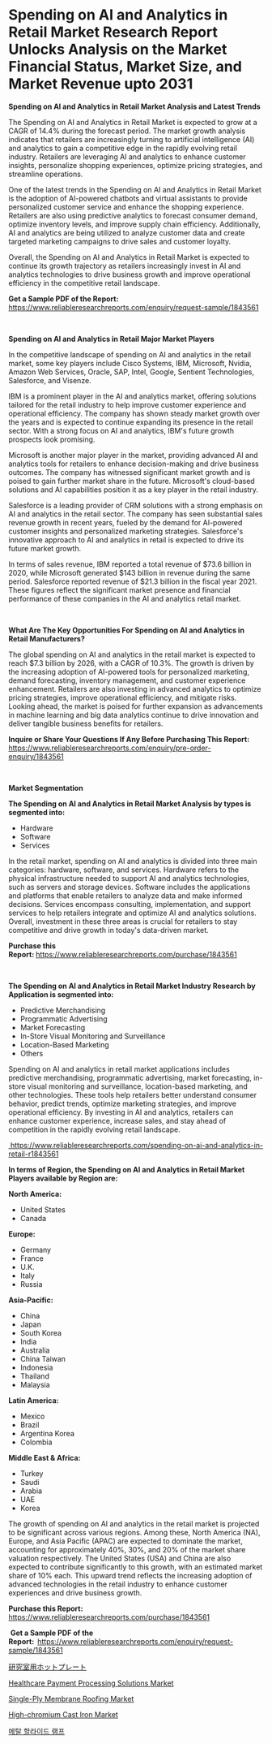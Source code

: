 <p><h1>Spending on AI and Analytics in Retail Market Research Report Unlocks Analysis on the Market Financial Status, Market Size, and Market Revenue upto 2031</h1></p><p><strong>Spending on AI and Analytics in Retail Market Analysis and Latest Trends</strong></p>
<p><p>The Spending on AI and Analytics in Retail Market is expected to grow at a CAGR of 14.4% during the forecast period. The market growth analysis indicates that retailers are increasingly turning to artificial intelligence (AI) and analytics to gain a competitive edge in the rapidly evolving retail industry. Retailers are leveraging AI and analytics to enhance customer insights, personalize shopping experiences, optimize pricing strategies, and streamline operations.</p><p>One of the latest trends in the Spending on AI and Analytics in Retail Market is the adoption of AI-powered chatbots and virtual assistants to provide personalized customer service and enhance the shopping experience. Retailers are also using predictive analytics to forecast consumer demand, optimize inventory levels, and improve supply chain efficiency. Additionally, AI and analytics are being utilized to analyze customer data and create targeted marketing campaigns to drive sales and customer loyalty.</p><p>Overall, the Spending on AI and Analytics in Retail Market is expected to continue its growth trajectory as retailers increasingly invest in AI and analytics technologies to drive business growth and improve operational efficiency in the competitive retail landscape.</p></p>
<p><strong>Get a Sample PDF of the Report:&nbsp;</strong> <a href="https://www.reliableresearchreports.com/enquiry/request-sample/1843561">https://www.reliableresearchreports.com/enquiry/request-sample/1843561</a></p>
<p>&nbsp;</p>
<p><strong>Spending on AI and Analytics in Retail Major Market Players</strong></p>
<p><p>In the competitive landscape of spending on AI and analytics in the retail market, some key players include Cisco Systems, IBM, Microsoft, Nvidia, Amazon Web Services, Oracle, SAP, Intel, Google, Sentient Technologies, Salesforce, and Visenze. </p><p>IBM is a prominent player in the AI and analytics market, offering solutions tailored for the retail industry to help improve customer experience and operational efficiency. The company has shown steady market growth over the years and is expected to continue expanding its presence in the retail sector. With a strong focus on AI and analytics, IBM's future growth prospects look promising.</p><p>Microsoft is another major player in the market, providing advanced AI and analytics tools for retailers to enhance decision-making and drive business outcomes. The company has witnessed significant market growth and is poised to gain further market share in the future. Microsoft's cloud-based solutions and AI capabilities position it as a key player in the retail industry.</p><p>Salesforce is a leading provider of CRM solutions with a strong emphasis on AI and analytics in the retail sector. The company has seen substantial sales revenue growth in recent years, fueled by the demand for AI-powered customer insights and personalized marketing strategies. Salesforce's innovative approach to AI and analytics in retail is expected to drive its future market growth.</p><p>In terms of sales revenue, IBM reported a total revenue of $73.6 billion in 2020, while Microsoft generated $143 billion in revenue during the same period. Salesforce reported revenue of $21.3 billion in the fiscal year 2021. These figures reflect the significant market presence and financial performance of these companies in the AI and analytics retail market.</p></p>
<p>&nbsp;</p>
<p><strong>What Are The Key Opportunities For Spending on AI and Analytics in Retail Manufacturers?</strong></p>
<p><p>The global spending on AI and analytics in the retail market is expected to reach $7.3 billion by 2026, with a CAGR of 10.3%. The growth is driven by the increasing adoption of AI-powered tools for personalized marketing, demand forecasting, inventory management, and customer experience enhancement. Retailers are also investing in advanced analytics to optimize pricing strategies, improve operational efficiency, and mitigate risks. Looking ahead, the market is poised for further expansion as advancements in machine learning and big data analytics continue to drive innovation and deliver tangible business benefits for retailers.</p></p>
<p><strong>Inquire or Share Your Questions If Any Before Purchasing This Report:</strong> <a href="https://www.reliableresearchreports.com/enquiry/pre-order-enquiry/1843561">https://www.reliableresearchreports.com/enquiry/pre-order-enquiry/1843561</a></p>
<p>&nbsp;</p>
<p><strong>Market Segmentation</strong></p>
<p><strong>The Spending on AI and Analytics in Retail Market Analysis by types is segmented into:</strong></p>
<p><ul><li>Hardware</li><li>Software</li><li>Services</li></ul></p>
<p><p>In the retail market, spending on AI and analytics is divided into three main categories: hardware, software, and services. Hardware refers to the physical infrastructure needed to support AI and analytics technologies, such as servers and storage devices. Software includes the applications and platforms that enable retailers to analyze data and make informed decisions. Services encompass consulting, implementation, and support services to help retailers integrate and optimize AI and analytics solutions. Overall, investment in these three areas is crucial for retailers to stay competitive and drive growth in today's data-driven market.</p></p>
<p><strong>Purchase this Report:&nbsp;</strong><a href="https://www.reliableresearchreports.com/purchase/1843561">https://www.reliableresearchreports.com/purchase/1843561</a></p>
<p>&nbsp;</p>
<p><strong>The Spending on AI and Analytics in Retail Market Industry Research by Application is segmented into:</strong></p>
<p><ul><li>Predictive Merchandising</li><li>Programmatic Advertising</li><li>Market Forecasting</li><li>In-Store Visual Monitoring and Surveillance</li><li>Location-Based Marketing</li><li>Others</li></ul></p>
<p><p>Spending on AI and analytics in retail market applications includes predictive merchandising, programmatic advertising, market forecasting, in-store visual monitoring and surveillance, location-based marketing, and other technologies. These tools help retailers better understand consumer behavior, predict trends, optimize marketing strategies, and improve operational efficiency. By investing in AI and analytics, retailers can enhance customer experience, increase sales, and stay ahead of competition in the rapidly evolving retail landscape.</p></p>
<p><a href="https://www.reliableresearchreports.com/spending-on-ai-and-analytics-in-retail-r1843561">&nbsp;https://www.reliableresearchreports.com/spending-on-ai-and-analytics-in-retail-r1843561</a></p>
<p><strong>In terms of Region, the Spending on AI and Analytics in Retail Market Players available by Region are:</strong></p>
<p>
    <p> <strong> North America: </strong>
        <ul>
            <li>United States</li>
            <li>Canada</li>
        </ul>
        </p> 
    <p> <strong> Europe: </strong>
        <ul>
            <li>Germany</li>
            <li>France</li>
            <li>U.K.</li>
            <li>Italy</li>
            <li>Russia</li>
        </ul>
        </p> 
    <p> <strong> Asia-Pacific: </strong>
        <ul>
            <li>China</li>
            <li>Japan</li>
            <li>South Korea</li>
            <li>India</li>
            <li>Australia</li>
            <li>China Taiwan</li>
            <li>Indonesia</li>
            <li>Thailand</li>
            <li>Malaysia</li>
        </ul>
        </p> 
    <p> <strong> Latin America: </strong>
        <ul>
            <li>Mexico</li>
            <li>Brazil</li>
            <li>Argentina Korea</li>
            <li>Colombia</li>
        </ul>
        </p> 
    <p> <strong> Middle East & Africa: </strong>
        <ul>
            <li>Turkey</li>
            <li>Saudi</li>
            <li>Arabia</li>
            <li>UAE</li>
            <li>Korea</li>
        </ul>
    </p>
    </p>
<p><p>The growth of spending on AI and analytics in the retail market is projected to be significant across various regions. Among these, North America (NA), Europe, and Asia Pacific (APAC) are expected to dominate the market, accounting for approximately 40%, 30%, and 20% of the market share valuation respectively. The United States (USA) and China are also expected to contribute significantly to this growth, with an estimated market share of 10% each. This upward trend reflects the increasing adoption of advanced technologies in the retail industry to enhance customer experiences and drive business growth.</p></p>
<p><strong>Purchase this Report: </strong><a href="https://www.reliableresearchreports.com/purchase/1843561">https://www.reliableresearchreports.com/purchase/1843561</a></p>
<p>&nbsp;<strong>Get a Sample PDF of the Report:&nbsp;&nbsp;</strong><a href="https://www.reliableresearchreports.com/enquiry/request-sample/1843561">https://www.reliableresearchreports.com/enquiry/request-sample/1843561</a></p>
<p><strong></strong></p>
<p><p><a href="https://github.com/Fatimaklein1/Market-Research-Report-List-1/blob/main/398326262357.md">研究室用ホットプレート</a></p><p><a href="https://github.com/kufem1/Market-Research-Report-List-2/blob/main/healthcare-payment-processing-solutions-market.md">Healthcare Payment Processing Solutions Market</a></p><p><a href="https://www.linkedin.com/pulse/single-ply-membrane-roofing-market-goal-estimating-size-future-5ut7f">Single-Ply Membrane Roofing Market</a></p><p><a href="https://www.linkedin.com/pulse/high-chromium-cast-iron-market-size-furnishes-valuable-information-y0l9f">High-chromium Cast Iron Market</a></p><p><a href="https://github.com/chupp85/Market-Research-Report-List-1/blob/main/222756161653.md">메탈 할라이드 램프</a></p></p>